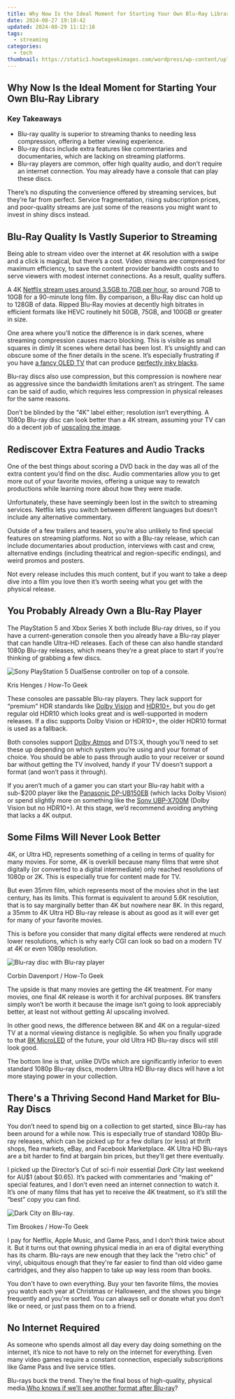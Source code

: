 ```yaml
---
title: Why Now Is the Ideal Moment for Starting Your Own Blu-Ray Library
date: 2024-08-27 19:10:42
updated: 2024-08-29 11:12:18
tags:
  - streaming
categories:
  - tech
thumbnail: https://static1.howtogeekimages.com/wordpress/wp-content/uploads/2024/03/52759736211_7dc316918e_o.jpg
---
```


## Why Now Is the Ideal Moment for Starting Your Own Blu-Ray Library

### Key Takeaways

* Blu-ray quality is superior to streaming thanks to needing less compression, offering a better viewing experience.
* Blu-ray discs include extra features like commentaries and documentaries, which are lacking on streaming platforms.
* Blu-ray players are common, offer high quality audio, and don't require an internet connection. You may already have a console that can play these discs.

 There’s no disputing the convenience offered by streaming services, but they’re far from perfect. Service fragmentation, rising subscription prices, and poor-quality streams are just some of the reasons you might want to invest in shiny discs instead.

##  Blu-Ray Quality Is Vastly Superior to Streaming

 Being able to stream video over the internet at 4K resolution with a swipe and a click is magical, but there’s a cost. Video streams are compressed for maximum efficiency, to save the content provider bandwidth costs and to serve viewers with modest internet connections. As a result, quality suffers.

 A 4K [Netflix stream uses around 3.5GB to 7GB per hour](https://extra-guidance.techidaily.com/updated-slumber-solutions-through-asmr-advisors-choice/), so around 7GB to 10GB for a 90-minute long film. By comparison, a Blu-Ray disc can hold up to 128GB of data. Ripped Blu-Ray movies at decently high bitrates in efficient formats like HEVC routinely hit 50GB, 75GB, and 100GB or greater in size.

 One area where you’ll notice the difference is in dark scenes, where streaming compression causes macro blocking. This is visible as small squares in dimly lit scenes where detail has been lost. It’s unsightly and can obscure some of the finer details in the scene. It’s especially frustrating if you have [a fancy OLED TV](https://extra-tips.techidaily.com/discovering-the-best-in-display-tech-10-list-for-your-mac/) that can produce [perfectly inky blacks](https://review-topics.techidaily.com/mkv-to-sony-xperia-5-v-converter-convert-mkv-for-sony-xperia-5-v-by-aiseesoft-video-converter-play-mkv-on-android/).

 Blu-ray discs also use compression, but this compression is nowhere near as aggressive since the bandwidth limitations aren’t as stringent. The same can be said of audio, which requires less compression in physical releases for the same reasons.

 Don’t be blinded by the “4K” label either; resolution isn’t everything. A 1080p Blu-ray disc can look better than a 4K stream, assuming your TV can do a decent job of [upscaling the image](https://extra-information.techidaily.com/your-roadmap-to-mastery-the-ultimate-guide-to-google-podcasting/).

##  Rediscover Extra Features and Audio Tracks

 One of the best things about scoring a DVD back in the day was all of the extra content you’d find on the disc. Audio commentaries allow you to get more out of your favorite movies, offering a unique way to rewatch productions while learning more about how they were made.

 Unfortunately, these have seemingly been lost in the switch to streaming services. Netflix lets you switch between different languages but doesn’t include any alternative commentary.

 Outside of a few trailers and teasers, you’re also unlikely to find special features on streaming platforms. Not so with a Blu-ray release, which can include documentaries about production, interviews with cast and crew, alternative endings (including theatrical and region-specific endings), and weird promos and posters.

 Not every release includes this much content, but if you want to take a deep dive into a film you love then it’s worth seeing what you get with the physical release.

##  You Probably Already Own a Blu-Ray Player

 The PlayStation 5 and Xbox Series X both include Blu-ray drives, so if you have a current-generation console then you already have a Blu-ray player that can handle Ultra-HD releases. Each of these can also handle standard 1080p Blu-ray releases, which means they’re a great place to start if you’re thinking of grabbing a few discs.

![Sony PlayStation 5 DualSense controller on top of a console.](https://static1.howtogeekimages.com/wordpress/wp-content/uploads/2024/02/ps5_valnet_reviews.jpg) 

Kris Henges / How-To Geek

 These consoles are passable Blu-ray players. They lack support for “premium” HDR standards like [Dolby Vision](https://extra-hints.techidaily.com/best-drone-buddies-kids-most-enjoyed-toy-companions-for-2024/) and [HDR10+](https://some-guidance.techidaily.com/new-the-pathway-to-prosperity-a-graphic-designers-journey/), but you do get regular old HDR10 which looks great and is well-supported in modern releases. If a disc supports Dolby Vision or HDR10+, the older HDR10 format is used as a fallback.

 Both consoles support [Dolby Atmos](https://fix-guide.techidaily.com/how-to-revive-your-bricked-samsung-galaxy-s23-ultra-in-minutes-drfone-by-drfone-fix-android-problems-fix-android-problems/) and DTS:X, though you’ll need to set these up depending on which system you’re using and your format of choice. You should be able to pass through audio to your receiver or sound bar without getting the TV involved, handy if your TV doesn’t support a format (and won’t pass it through).

 If you aren’t much of a gamer you can start your Blu-ray habit with a sub-$200 player like the [Panasonic DP-UB150EB](https://www.amazon.com/Panasonic-Player-Premium-Playback-Hi-Res/dp/B0BX4RLH68/?tag=hotoge-20&ascsubtag=UUhtgUeUpU2002431&asc%5Frefurl=https%3A%2F%2Fwww.howtogeek.com%2Fits-a-great-time-to-start-a-blu-ray-collection%2F&asc%5Fcampaign=Evergreen) (which lacks Dolby Vision) or spend slightly more on something like the [Sony UBP-X700M](https://www.amazon.com/Sony-Ultra-Player-Dolby-Vision/dp/B07L6PL4D6/?tag=hotoge-20&ascsubtag=UUhtgUeUpU2002431&asc%5Frefurl=https%3A%2F%2Fwww.howtogeek.com%2Fits-a-great-time-to-start-a-blu-ray-collection%2F&asc%5Fcampaign=Evergreen) (Dolby Vision but no HDR10+). At this stage, we’d recommend avoiding anything that lacks a 4K output.

##  Some Films Will Never Look Better

 4K, or Ultra HD, represents something of a ceiling in terms of quality for many movies. For some, 4K is overkill because many films that were shot digitally (or converted to a digital intermediate) only reached resolutions of 1080p or 2K. This is especially true for content made for TV.

 But even 35mm film, which represents most of the movies shot in the last century, has its limits. This format is equivalent to around 5.6K resolution, that is to say marginally better than 4K but nowhere near 8K. In this regard, a 35mm to 4K Ultra HD Blu-ray release is about as good as it will ever get for many of your favorite movies.

 This is before you consider that many digital effects were rendered at much lower resolutions, which is why early CGI can look so bad on a modern TV at 4K or even 1080p resolution.

![Blu-ray disc with Blu-ray player](https://static1.howtogeekimages.com/wordpress/wp-content/uploads/2023/07/3994a5fd.jpg) 

Corbin Davenport / How-To Geek

 The upside is that many movies are getting the 4K treatment. For many movies, one final 4K release is worth it for archival purposes. 8K transfers simply won’t be worth it because the image isn’t going to look appreciably better, at least not without getting AI upscaling involved.

 In other good news, the difference between 8K and 4K on a regular-sized TV at a normal viewing distance is negligible. So when you finally upgrade to that [8K MicroLED](https://driver-download.techidaily.com/expert-advice-on-effortless-driver-management-for-windows-update-success/) of the future, your old Ultra HD Blu-ray discs will still look good.

 The bottom line is that, unlike DVDs which are significantly inferior to even standard 1080p Blu-ray discs, modern Ultra HD Blu-ray discs will have a lot more staying power in your collection.

##  There's a Thriving Second Hand Market for Blu-Ray Discs

 You don’t need to spend big on a collection to get started, since Blu-ray has been around for a while now. This is especially true of standard 1080p Blu-ray releases, which can be picked up for a few dollars (or less) at thrift shops, flea markets, eBay, and Facebook Marketplace. 4K Ultra HD Blu-rays are a bit harder to find at bargain bin prices, but they’ll get there eventually.

 I picked up the Director’s Cut of sci-fi noir essential _Dark City_ last weekend for AU$1 (about $0.65). It’s packed with commentaries and “making of” special features, and I don’t even need an internet connection to watch it. It’s one of many films that has yet to receive the 4K treatment, so it’s still the “best” copy you can find.

![Dark City on Blu-ray.](https://static1.howtogeekimages.com/wordpress/wp-content/uploads/2024/03/dark_city_bluray.jpg) 

Tim Brookes / How-To Geek

 I pay for Netflix, Apple Music, and Game Pass, and I don’t think twice about it. But it turns out that owning physical media in an era of digital everything has its charm. Blu-rays are new enough that they lack the "retro chic" of vinyl, ubiquitous enough that they're far easier to find than old video game cartridges, and they also happen to take up way less room than books.

 You don't have to own everything. Buy your ten favorite films, the movies you watch each year at Christmas or Halloween, and the shows you binge frequently and you're sorted. You can always sell or donate what you don’t like or need, or just pass them on to a friend.

##  No Internet Required

 As someone who spends almost all day every day doing something on the internet, it’s nice to not have to rely on the internet for everything. Even many video games require a constant connection, especially subscriptions like Game Pass and live service titles.

 Blu-rays buck the trend. They’re the final boss of high-quality, physical media.[Who knows if we’ll see another format after Blu-ray](https://snapchat-videos.techidaily.com/updated-2024-approved-how-to-stream-your-snapchat-moments-flawlessly/)?

<ins class="adsbygoogle"
     style="display:block"
     data-ad-format="autorelaxed"
     data-ad-client="ca-pub-7571918770474297"
     data-ad-slot="1223367746"></ins>



<ins class="adsbygoogle"
     style="display:block"
     data-ad-client="ca-pub-7571918770474297"
     data-ad-slot="8358498916"
     data-ad-format="auto"
     data-full-width-responsive="true"></ins>
